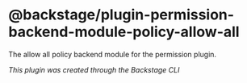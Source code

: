 # @backstage/plugin-permission-backend-module-policy-allow-all

The allow all policy backend module for the permission plugin.

_This plugin was created through the Backstage CLI_
